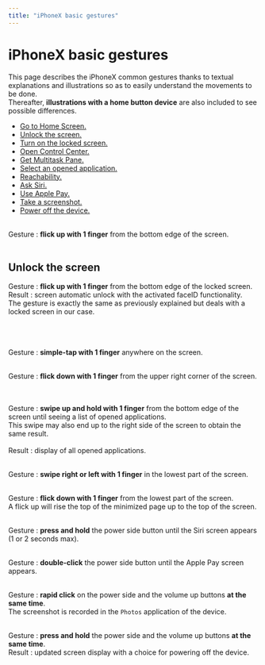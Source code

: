 ```yaml
---
title: "iPhoneX basic gestures"
---
```


# iPhoneX basic gestures

This page describes the iPhoneX common gestures thanks to textual explanations and illustrations so as to easily understand the movements to be done.
<br>Thereafter, **illustrations with a home button device** are also included to see possible differences.

- [Go to Home Screen.](#BackHome)
- [Unlock the screen.](#UnlockScreen)
- [Turn on the locked screen.](#TurnOnLockedScreen)
- [Open Control Center.](#ControlCenter)
- [Get Multitask Pane.](#Multitask)
- [Select an opened application.](#ChangeOpenedApp)
- [Reachability.](#Reachability)
- [Ask Siri.](#Siri)
- [Use Apple Pay.](#ApplePay)
- [Take a screenshot.](#Screenshot)
- [Power off the device.](#PowerOff)

<a name="BackHome"></a>
<br>Gesture : **flick up with 1 finger** from the bottom edge of the screen.
<br><img style="max-width: 700px; height: auto;" alt="" src="../../../images/iphonex_en_back_home.png" />
<br><br>
<a name="UnlockScreen"></a>
## Unlock the screen
Gesture : **flick up with 1 finger** from the bottom edge of the locked screen.
<br>Result : screen automatic unlock with the activated faceID functionality.
<br>The gesture is exactly the same as previously explained but deals with a locked screen in our case.

<a name="TurnOnLockedScreen"></a>
<br><br><br>Gesture : **simple-tap with 1 finger** anywhere on the screen.
<br><img style="max-width: 700px; height: auto;" alt="" src="../../../images/iphonex_en_turn_on_locked_screen.png" />

<a name="ControlCenter"></a>
<br>Gesture : **flick down with 1 finger** from the upper right corner of the screen.
<br><img style="max-width: 700px; height: auto;" alt="" src="../../../images/iphonex_en_control_center.png" />

<a name="Multitask"></a>
<br><br>Gesture : **swipe up and hold with 1 finger** from the bottom edge of the screen until seeing a list of opened applications.
<br>This swipe may also end up to the right side of the screen to obtain the same result.
<br><br>Result : display of all opened applications.
<br><img style="max-width: 700px; height: auto;" alt="" src="../../../images/iphonex_en_multitask.png" />

<a name="ChangeOpenedApp"></a>
<br>Gesture : **swipe right or left with 1 finger** in the lowest part of the screen.
<br><img style="max-width: 500px; height: auto;" alt="" src="../../../images/iphonex_en_change_opened_app.png" />

<a name="Reachability"></a>
<br>Gesture : **flick down with 1 finger** from the lowest part of the screen.
<br>A flick up will rise the top of the minimized page up to the top of the screen.
<br><img style="max-width: 700px; height: auto;" alt="" src="../../../images/iphonex_en_reachability.png" />

<a name="Siri"></a>
<br>Gesture : **press and hold** the power side button until the Siri screen appears (1 or 2 seconds max).
<br><img style="max-width: 700px; height: auto;" alt="" src="../../../images/iphonex_en_siri.png" />

<a name="ApplePay"></a>
<br>Gesture : **double-click** the power side button until the Apple Pay screen appears.
<br><img style="max-width: 700px; height: auto;" alt="" src="../../../images/iphonex_en_apple_pay.png" />

<a name="Screenshot"></a>
<br>Gesture : **rapid click** on the power side and the volume up buttons **at the same time**.
<br>The screenshot is recorded in the `Photos` application of the device.
<br><img style="max-width: 800px; height: auto;" alt="" src="../../../images/iphonex_en_screenshot.png" />

<a name="PowerOff"></a>
<br>Gesture : **press and hold** the power side and the volume up buttons **at the same time**.
<br>Result : updated screen display with a choice for powering off the device.
<br><img style="max-width: 800px; height: auto;" alt="" src="../../../images/iphonex_en_power_off.png" />
